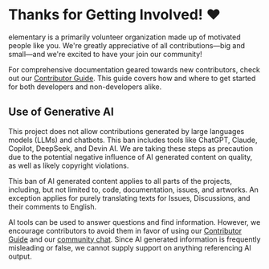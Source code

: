 # Thanks for Getting Involved! ❤️
elementary is a primarily volunteer organization made up of motivated people like you. We're greatly appreciative of all contributions—big and small—and we're excited to have your join our community!

For comprehensive documentation geared towards new contributors, check out our [Contributor Guide](https://docs.elementary.io/contributor-guide/). This guide covers how and where to get started for both developers and non-developers alike.

## Use of Generative AI
This project does not allow contributions generated by large languages models (LLMs) and chatbots. This ban includes tools like ChatGPT, Claude, Copilot, DeepSeek, and Devin AI. We are taking these steps as precaution due to the potential negative influence of AI generated content on quality, as well as likely copyright violations.

This ban of AI generated content applies to all parts of the projects, including, but not limited to, code, documentation, issues, and artworks. An exception applies for purely translating texts for Issues, Discussions, and their comments to English.

AI tools can be used to answer questions and find information. However, we encourage contributors to avoid them in favor of using our [Contributor Guide](https://docs.elementary.io/contributor-guide/) and our [community chat](https://discord.gg/pCenUBu). Since AI generated information is frequently misleading or false, we cannot supply support on anything referencing AI output.
